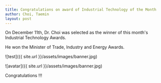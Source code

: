 ```yaml
---
title: Congratulations on award of Industrial Technology of the Month
author: Choi, Taemin
layout: post
---
```

On December 11th,  Dr. Choi was selected as the winner of this month's Industrial Technology Awards.

He won the  Minister of Trade, Industry and Energy Awards. 

![test]({{ site.url }}/assets/images/banner.jpg)

![avatar]({{ site.url }}/assets/images/banner.jpg)

Congratulations !!!



